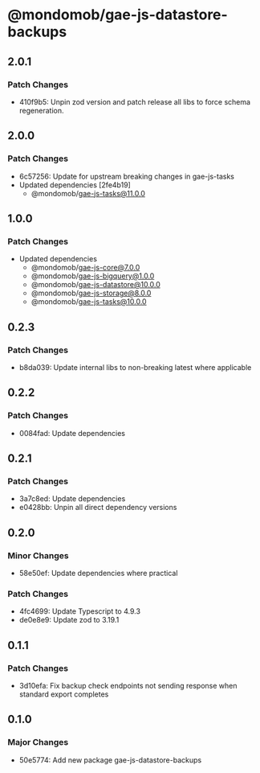 # @mondomob/gae-js-datastore-backups

## 2.0.1

### Patch Changes

- 410f9b5: Unpin zod version and patch release all libs to force schema regeneration.

## 2.0.0

### Patch Changes

- 6c57256: Update for upstream breaking changes in gae-js-tasks
- Updated dependencies [2fe4b19]
  - @mondomob/gae-js-tasks@11.0.0

## 1.0.0

### Patch Changes

- Updated dependencies
  - @mondomob/gae-js-core@7.0.0
  - @mondomob/gae-js-bigquery@1.0.0
  - @mondomob/gae-js-datastore@10.0.0
  - @mondomob/gae-js-storage@8.0.0
  - @mondomob/gae-js-tasks@10.0.0

## 0.2.3

### Patch Changes

- b8da039: Update internal libs to non-breaking latest where applicable

## 0.2.2

### Patch Changes

- 0084fad: Update dependencies

## 0.2.1

### Patch Changes

- 3a7c8ed: Update dependencies
- e0428bb: Unpin all direct dependency versions

## 0.2.0

### Minor Changes

- 58e50ef: Update dependencies where practical

### Patch Changes

- 4fc4699: Update Typescript to 4.9.3
- de0e8e9: Update zod to 3.19.1

## 0.1.1

### Patch Changes

- 3d10efa: Fix backup check endpoints not sending response when standard export completes

## 0.1.0

### Major Changes

- 50e5774: Add new package gae-js-datastore-backups

